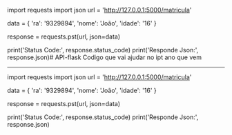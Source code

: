 import requests
import json
url = 'http://127.0.0.1:5000/matricula'

data = {
    'ra': '9329894',
    'nome': 'João',
    'idade': '16'
}

response = requests.pst(url, json=data)

print('Status Code:', response.status_code)
print('Responde Json:', response.json)# API-flask
Codigo que vai ajudar no ipt ano que vem

------------------------------------------------------------------

import requests
import json
url = 'http://127.0.0.1:5000/matricula'

data = {
    'ra': '9329894',
    'nome': 'João',
    'idade': '16'
}

response = requests.pst(url, json=data)

print('Status Code:', response.status_code)
print('Responde Json:', response.json)
